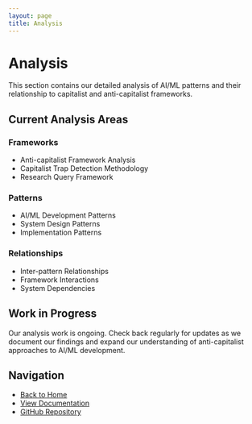 ```yaml
---
layout: page
title: Analysis
---
```


# Analysis

This section contains our detailed analysis of AI/ML patterns and their relationship to capitalist and anti-capitalist frameworks.

## Current Analysis Areas

### Frameworks
- Anti-capitalist Framework Analysis
- Capitalist Trap Detection Methodology
- Research Query Framework

### Patterns
- AI/ML Development Patterns
- System Design Patterns
- Implementation Patterns

### Relationships
- Inter-pattern Relationships
- Framework Interactions
- System Dependencies

## Work in Progress

Our analysis work is ongoing. Check back regularly for updates as we document our findings and expand our understanding of anti-capitalist approaches to AI/ML development.

## Navigation

- [Back to Home](../)
- [View Documentation](../docs/)
- [GitHub Repository](https://github.com/jwynia/myceliary)
